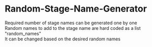 # Random-Stage-Name-Generator
Required number of stage names can be generated one by one\
Random names to add to the stage name are hard coded as a list "random_names"\
It can be changed based on the desired random names
